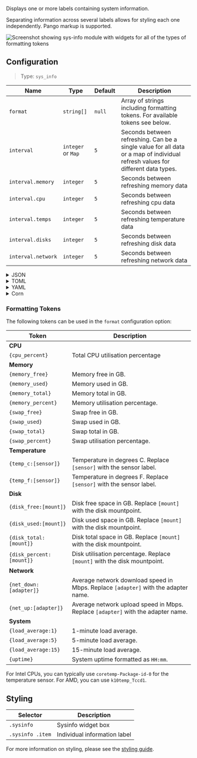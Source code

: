 Displays one or more labels containing system information. 

Separating information across several labels allows for styling each one independently. 
Pango markup is supported.

![Screenshot showing sys-info module with widgets for all of the types of formatting tokens](https://user-images.githubusercontent.com/5057870/196059090-4056d083-69f0-4e6f-9673-9e35dc29d9f0.png)


## Configuration

> Type: `sys_info`

| Name               | Type               | Default | Description                                                                                                                    |
|--------------------|--------------------|---------|--------------------------------------------------------------------------------------------------------------------------------|
| `format`           | `string[]`         | `null`  | Array of strings including formatting tokens. For available tokens see below.                                                  |
| `interval`         | `integer` or `Map` | `5`     | Seconds between refreshing. Can be a single value for all data or a map of individual refresh values for different data types. |
| `interval.memory`  | `integer`          | `5`     | Seconds between refreshing memory data                                                                                         |
| `interval.cpu`     | `integer`          | `5`     | Seconds between refreshing cpu data                                                                                            |
| `interval.temps`   | `integer`          | `5`     | Seconds between refreshing temperature data                                                                                    |
| `interval.disks`   | `integer`          | `5`     | Seconds between refreshing disk data                                                                                           |
| `interval.network` | `integer`          | `5`     | Seconds between refreshing network data                                                                                        |

<details>
<summary>JSON</summary>

```json
{
  "end": [
    {
      "format": [
        " {cpu_percent}% | {temp_c:k10temp_Tccd1}°C",
        " {memory_used} / {memory_total} GB ({memory_percent}%)",
        "| {swap_used} / {swap_total} GB ({swap_percent}%)",
        " {disk_used:/} / {disk_total:/} GB ({disk_percent:/}%)",
        "李 {net_down:enp39s0} / {net_up:enp39s0} Mbps",
        "猪 {load_average:1} | {load_average:5} | {load_average:15}",
        " {uptime}"
      ],
      "interval": {
        "cpu": 1,
        "disks": 300,
        "memory": 30,
        "networks": 3,
        "temps": 5
      },
      "type": "sys_info"
    }
  ]
}
```

</details>

<details>
<summary>TOML</summary>

```toml
[[end]]
type = 'sys_info'
format = [
    ' {cpu_percent}% | {temp_c:k10temp_Tccd1}°C',
    ' {memory_used} / {memory_total} GB ({memory_percent}%)',
    '| {swap_used} / {swap_total} GB ({swap_percent}%)',
    ' {disk_used:/} / {disk_total:/} GB ({disk_percent:/}%)',
    '李 {net_down:enp39s0} / {net_up:enp39s0} Mbps',
    '猪 {load_average:1} | {load_average:5} | {load_average:15}',
    ' {uptime}',
]

[end.interval]
cpu = 1
disks = 300
memory = 30
networks = 3
temps = 5


```

</details>

<details>
<summary>YAML</summary>

```yaml
end:
- format:
  - ' {cpu_percent}% | {temp_c:k10temp_Tccd1}°C'
  - ' {memory_used} / {memory_total} GB ({memory_percent}%)'
  - '| {swap_used} / {swap_total} GB ({swap_percent}%)'
  - ' {disk_used:/} / {disk_total:/} GB ({disk_percent:/}%)'
  - '李 {net_down:enp39s0} / {net_up:enp39s0} Mbps'
  - '猪 {load_average:1} | {load_average:5} | {load_average:15}'
  - ' {uptime}'
  interval:
    cpu: 1
    disks: 300
    memory: 30
    networks: 3
    temps: 5
  type: sys_info
```

</details>

<details>
<summary>Corn</summary>

```corn
{
  end = [
    {
      type = "sys_info"

      interval.memory = 30
      interval.cpu = 1
      interval.temps = 5
      interval.disks = 300
      interval.networks = 3

      format = [
        " {cpu_percent}% | {temp_c:k10temp_Tccd1}°C"
        " {memory_used} / {memory_total} GB ({memory_percent}%)"
        "| {swap_used} / {swap_total} GB ({swap_percent}%)"
        " {disk_used:/} / {disk_total:/} GB ({disk_percent:/}%)"
        "李 {net_down:enp39s0} / {net_up:enp39s0} Mbps"
        "猪 {load_average:1} | {load_average:5} | {load_average:15}"
        " {uptime}"
      ]
    }
  ]
}
```

</details>

### Formatting Tokens

The following tokens can be used in the `format` configuration option:

| Token                    | Description                                                                        |
|--------------------------|------------------------------------------------------------------------------------|
| **CPU**                  |                                                                                    |
| `{cpu_percent}`          | Total CPU utilisation percentage                                                   |
| **Memory**               |                                                                                    |
| `{memory_free}`          | Memory free in GB.                                                                 |
| `{memory_used}`          | Memory used in GB.                                                                 |
| `{memory_total}`         | Memory total in GB.                                                                |
| `{memory_percent}`       | Memory utilisation percentage.                                                     |
| `{swap_free}`            | Swap free in GB.                                                                   |
| `{swap_used}`            | Swap used in GB.                                                                   |
| `{swap_total}`           | Swap total in GB.                                                                  |
| `{swap_percent}`         | Swap utilisation percentage.                                                       |
| **Temperature**          |                                                                                    |
| `{temp_c:[sensor]}`      | Temperature in degrees C. Replace `[sensor]` with the sensor label.                |
| `{temp_f:[sensor]}`      | Temperature in degrees F. Replace `[sensor]` with the sensor label.                |
| **Disk**                 |                                                                                    |
| `{disk_free:[mount]}`    | Disk free space in GB. Replace `[mount]` with the disk mountpoint.                 |
| `{disk_used:[mount]}`    | Disk used space in GB. Replace `[mount]` with the disk mountpoint.                 |
| `{disk_total:[mount]}`   | Disk total space in GB. Replace `[mount]` with the disk mountpoint.                |
| `{disk_percent:[mount]}` | Disk utilisation percentage. Replace `[mount]` with the disk mountpoint.           |
| **Network**              |                                                                                    |
| `{net_down:[adapter]}`   | Average network download speed in Mbps. Replace `[adapter]` with the adapter name. |
| `{net_up:[adapter]}`     | Average network upload speed in Mbps. Replace `[adapter]` with the adapter name.   |
| **System**               |                                                                                    |
| `{load_average:1}`       | 1-minute load average.                                                             |
| `{load_average:5}`       | 5-minute load average.                                                             |
| `{load_average:15}`      | 15-minute load average.                                                            |
| `{uptime}`               | System uptime formatted as `HH:mm`.                                                |

For Intel CPUs, you can typically use `coretemp-Package-id-0` for the temperature sensor. For AMD, you can use `k10temp_Tccd1`.

## Styling

| Selector         | Description                  |
|------------------|------------------------------|
| `.sysinfo`       | Sysinfo widget box           |
| `.sysinfo .item` | Individual information label |

For more information on styling, please see the [styling guide](styling-guide).
